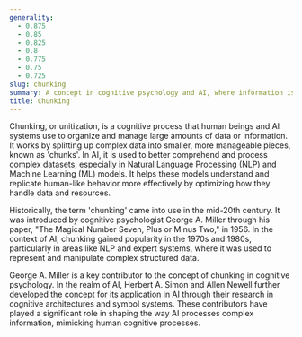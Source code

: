 ```yaml
---
generality:
  - 0.875
  - 0.85
  - 0.825
  - 0.8
  - 0.775
  - 0.75
  - 0.725
slug: chunking
summary: A concept in cognitive psychology and AI, where information is broken down and grouped into chunks to simplify complex data and optimize memory usage.
title: Chunking
---
```


Chunking, or unitization, is a cognitive process that human beings and AI systems use to organize and manage large amounts of data or information. It works by splitting up complex data into smaller, more manageable pieces, known as 'chunks'. In AI, it is used to better comprehend and process complex datasets, especially in Natural Language Processing (NLP) and Machine Learning (ML) models. It helps these models understand and replicate human-like behavior more effectively by optimizing how they handle data and resources.

Historically, the term 'chunking' came into use in the mid-20th century. It was introduced by cognitive psychologist George A. Miller through his paper, "The Magical Number Seven, Plus or Minus Two," in 1956. In the context of AI, chunking gained popularity in the 1970s and 1980s, particularly in areas like NLP and expert systems, where it was used to represent and manipulate complex structured data.

George A. Miller is a key contributor to the concept of chunking in cognitive psychology. In the realm of AI, Herbert A. Simon and Allen Newell further developed the concept for its application in AI through their research in cognitive architectures and symbol systems. These contributors have played a significant role in shaping the way AI processes complex information, mimicking human cognitive processes.
